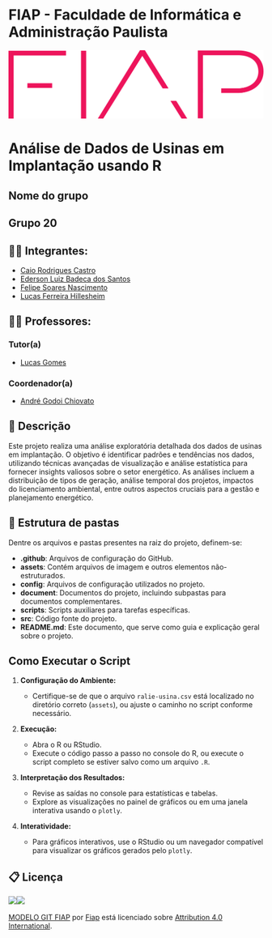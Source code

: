 # FIAP - Faculdade de Informática e Administração Paulista

[![FIAP - Faculdade de Informática e Admnistração Paulista](/assets/logo-fiap.png)](https://www.fiap.com.br/)

# Análise de Dados de Usinas em Implantação usando R

## Nome do grupo

## Grupo 20

## 👨‍🎓 Integrantes:

- [Caio Rodrigues Castro](https://www.linkedin.com/in/caiorcastro/)
- [Ederson Luiz Badeca dos Santos](https://www.linkedin.com/in/ederson-badeca/)
- [Felipe Soares Nascimento](https://www.linkedin.com/in/digitalmanagerfelipesoares/)
- [Lucas Ferreira Hillesheim](https://www.linkedin.com/in/lfhillesheim/)

## 👩‍🏫 Professores:

### Tutor(a)

- [Lucas Gomes](https://www.linkedin.com/in/lucas-gomes-moreira-15a8452a/)

### Coordenador(a)

- [André Godoi Chiovato](https://www.linkedin.com/in/profandregodoi/)

## 📜 Descrição

Este projeto realiza uma análise exploratória detalhada dos dados de usinas em implantação. O objetivo é identificar padrões e tendências nos dados, utilizando técnicas avançadas de visualização e análise estatística para fornecer insights valiosos sobre o setor energético. As análises incluem a distribuição de tipos de geração, análise temporal dos projetos, impactos do licenciamento ambiental, entre outros aspectos cruciais para a gestão e planejamento energético.

## 📁 Estrutura de pastas

Dentre os arquivos e pastas presentes na raiz do projeto, definem-se:

- **.github**: Arquivos de configuração do GitHub.
- **assets**: Contém arquivos de imagem e outros elementos não-estruturados.
- **config**: Arquivos de configuração utilizados no projeto.
- **document**: Documentos do projeto, incluindo subpastas para documentos complementares.
- **scripts**: Scripts auxiliares para tarefas específicas.
- **src**: Código fonte do projeto.
- **README.md**: Este documento, que serve como guia e explicação geral sobre o projeto.

## Como Executar o Script

1. **Configuração do Ambiente:**

    - Certifique-se de que o arquivo `ralie-usina.csv` está localizado no diretório correto (`assets`), ou ajuste o caminho no script conforme necessário.
2. **Execução:**

    - Abra o R ou RStudio.
    - Execute o código passo a passo no console do R, ou execute o script completo se estiver salvo como um arquivo `.R`.
3. **Interpretação dos Resultados:**

    - Revise as saídas no console para estatísticas e tabelas.
    - Explore as visualizações no painel de gráficos ou em uma janela interativa usando o `plotly`.
4. **Interatividade:**

    - Para gráficos interativos, use o RStudio ou um navegador compatível para visualizar os gráficos gerados pelo `plotly`.

## 📋 Licença

![](https://mirrors.creativecommons.org/presskit/icons/cc.svg?ref=chooser-v1)![](https://mirrors.creativecommons.org/presskit/icons/by.svg?ref=chooser-v1)

[MODELO GIT FIAP](https://github.com/agodoi/template) por [Fiap](https://fiap.com.br/) está licenciado sobre [Attribution 4.0 International](http://creativecommons.org/licenses/by/4.0/?ref=chooser-v1).